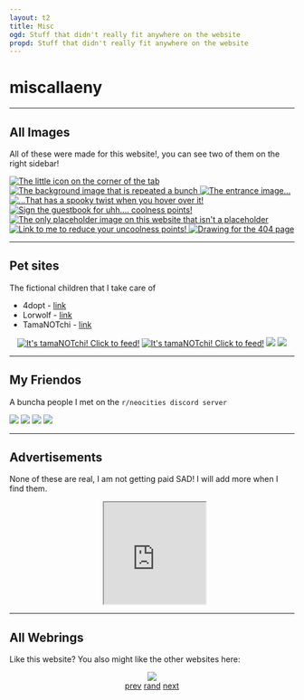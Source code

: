 ```yaml
---
layout: t2
title: Misc
ogd: Stuff that didn't really fit anywhere on the website
propd: Stuff that didn't really fit anywhere on the website
---
```

# miscallaeny
---

## All Images <i class="ph ph-images"></i>

All of these were made for this website!, you can see two of them on the right sidebar!
<div class="gallery">
        <a href="/_img/1favicon.webp" data-caption="The little icon on the corner of the tab">
            <img class="thumb" src="/_img/1favicon.webp" alt="The little icon on the corner of the tab">
        </a>
        <a href="/_img/1bg.webp" data-caption="The background image that is repeated a bunch">
            <img class="thumb" src="/_img/1bg.webp" alt="The background image that is repeated a bunch">
        </a>
        <a href="/_img/1entrance.webp" data-caption="The entrance image...">
            <img class="thumb" src="/_img/1entrance.webp" alt="The entrance image...">
        </a>
        <a href="/_img/1entrance_hover.webp" data-caption="...That has a spooky twist when you hover over it!">
            <img class="thumb" src="/_img/1entrance_hover.webp" alt="...That has a spooky twist when you hover over it!">
        </a>
        <a href="/_img/1guestbook.webp" data-caption="Sign the guestbook for uhh.... coolness points!">
            <img class="thumb" src="/_img/1guestbook.webp" alt="Sign the guestbook for uhh.... coolness points!">
        </a>
        <a href="/_img/1placeholder.webp" data-caption="The only placeholder image on this website that isn't a placeholder">
            <img class="thumb" src="/_img/1placeholder.webp" alt="The only placeholder image on this website that isn't a placeholder">
        </a>
        <a href="/_img/1button.webp" data-caption="Link to me to reduce your uncoolness points!">
            <img class="thumb" src="/_img/1button.webp" alt="Link to me to reduce your uncoolness points!">
        </a>
        <a href="/_img/1pagenotfound.webp" data-caption="Drawing for the 404 page">
            <img class="thumb" src="/_img/1pagenotfound.webp" alt="Drawing for the 404 page">
        </a>
</div>

---

## Pet sites <i class="ph ph-paw-print"></i>

The fictional children that I take care of

- 4dopt - [link <i class="ph ph-link"></i>](https://www.4dopt.com/profile.php?id=3732)
- Lorwolf - [link <i class="ph ph-link"></i>]( https://www.lorwolf.com/Play/ViewUser?id=14297)
- TamaNOTchi - [link <i class="ph ph-link"></i>](https://tamanotchi.world/u/7533)

<center>
<a href="https://tamanotchi.world/8924c"><img class="tramb" style="width:auto;" src="https://tamanotchi.world/i2/8924" alt="It's tamaNOTchi! Click to feed!"></a>
<a href="https://tamanotchi.world/8925c"><img class="tramb" style="width:auto;" src="https://tamanotchi.world/i2/8925" alt="It's tamaNOTchi! Click to feed!"></a>
<a href="https://www.lorwolf.com/Play/WolfDetails?id=542018"><img class="tramb" src="https://i.imgur.com/CgvO3cF.png"></a>
<a href="https://www.lorwolf.com/Play/WolfDetails?id=542019"><img class="tramb" src="https://i.imgur.com/NqUQpWS.png"></a>
</center>

---

## My Friendos <i class="ph ph-smiley"></i>

A buncha people I met on the `r/neocities discord server`

[<img class="bton" style="image-rendering: smooth;" src="https://xobyte.org/files/poyo-reporter.png">](https://reporter.poyo.study/) [<img class="bton" src="https://april.lexiqqq.com/buttons/button.webp">](https://april.lexiqqq.com/) [<img class="bton" src="https://xobyte.org/files/button.gif">](https://xobyte.org/) [<img class="bton" src="https://moosyu.github.io/assets/swirlCatppuccin.gif">](https://moosyu.github.io/)

---

## Advertisements <i class="ph ph-x-circle"></i>

None of these are real, I am not getting paid SAD! I will add more when I find them.

<center><iframe style="width:180px; height:180px; margin-left:10px;" src="https://dimden.neocities.org/navlink/" name="neolink"></iframe></center>

---

## All Webrings <i class="ph ph-handshake"></i>

Like this website? You also might like the other websites here:

<center>
<div style="width:20%; margin: auto;">
  <a href="https://peanits.lol/webrings/musicring/index.php"><img src="https://peanits.lol/webrings/musicring/assets/button.gif"></a><br>
  <a href="https://peanits.lol/webrings/musicring/prev.php?slug=mechagic">prev</a>
  <a href="https://peanits.lol/webrings/musicring/rand.php">rand</a>
  <a href="https://peanits.lol/webrings/musicring/next.php?slug=mechagic">next</a>
</div>
<div style="width: fit-content; margin: auto;" id='furryring'>
    <script type="text/javascript" src="https://furryring.neocities.org/onionring-variables.js"></script>
    <script type="text/javascript" src="https://furryring.neocities.org/onionring-widget.js"></script>
</div>
<div id='xenicRing'>
    <script type="text/javascript" src="https://xenics.neocities.org/onionring-variables.js"></script>
    <script type="text/javascript" src="https://xenics.neocities.org/onionring-widget.js"></script>
    <link rel="stylesheet" href="https://xenics.neocities.org/onionring.css">
                    </div>
<script src="https://webcatz.neocities.org/beepbox-webring/ring.js"></script>
<!--START OF SELF INSERT WEBRING-->
<div id="selfinsertwebring">
    <script src="/_assets/showWebring.js"></script>
</div>
</center>
